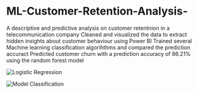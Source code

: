 # ML-Customer-Retention-Analysis-
A descriptive and predictive analysis on customer retentnion in a telecommunication company
Cleaned and visualized the data to extract hidden insights about customer behaviour using Power BI
Trained several Machine learning classification algorihthms and compared the prediction accuract
Predicted customer churn with a prediction accuracy of 86.21% using the random forest model

![Logistic Regression](https://user-images.githubusercontent.com/99233674/192593220-4f36ba0a-ee8e-4aaf-a3f1-524a6de25ff7.jpg)


![Model Classification](https://user-images.githubusercontent.com/99233674/192592979-709c3200-71dc-467e-8713-02f642756570.jpg)

